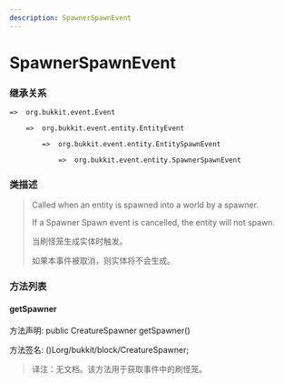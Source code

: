 ```yaml
---
description: SpawnerSpawnEvent
---
```


# SpawnerSpawnEvent

### 继承关系

    =>  org.bukkit.event.Event

        =>  org.bukkit.event.entity.EntityEvent

            =>  org.bukkit.event.entity.EntitySpawnEvent

                =>  org.bukkit.event.entity.SpawnerSpawnEvent

### 类描述

> Called when an entity is spawned into a world by a spawner.
>
> <p>
>
> If a Spawner Spawn event is cancelled, the entity will not spawn.
>
> 当刷怪笼生成实体时触发。
>
> 如果本事件被取消，则实体将不会生成。

### 方法列表

#### getSpawner

方法声明: public CreatureSpawner getSpawner()

方法签名: ()Lorg/bukkit/block/CreatureSpawner;

> 译注：无文档。该方法用于获取事件中的刷怪笼。